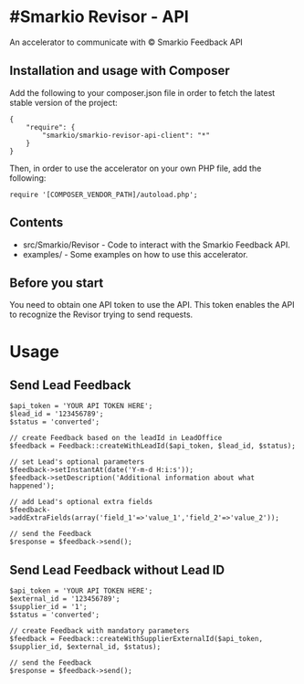 #Smarkio Revisor - API
=========================

An accelerator to communicate with © Smarkio Feedback API

Installation and usage with Composer
----------


Add the following to your composer.json file in order to fetch the latest stable version of the project:

```
{
    "require": {
        "smarkio/smarkio-revisor-api-client": "*"
    }
}
```

Then, in order to use the accelerator on your own PHP file, add the following:

```
require '[COMPOSER_VENDOR_PATH]/autoload.php';
```


Contents
--------

- src/Smarkio/Revisor - Code to interact with the Smarkio Feedback API.
- examples/ - Some examples on how to use this accelerator.

Before you start
----------------

You need to obtain one API token to use the API. This token enables the API to recognize the Revisor trying to send requests.


# Usage

## Send Lead Feedback

```
$api_token = 'YOUR API TOKEN HERE';
$lead_id = '123456789';
$status = 'converted';

// create Feedback based on the leadId in LeadOffice
$feedback = Feedback::createWithLeadId($api_token, $lead_id, $status);

// set Lead's optional parameters
$feedback->setInstantAt(date('Y-m-d H:i:s'));
$feedback->setDescription('Additional information about what happened');

// add Lead's optional extra fields
$feedback->addExtraFields(array('field_1'=>'value_1','field_2'=>'value_2'));

// send the Feedback
$response = $feedback->send();
```

## Send Lead Feedback without Lead ID

```
$api_token = 'YOUR API TOKEN HERE';
$external_id = '123456789';
$supplier_id = '1';
$status = 'converted';

// create Feedback with mandatory parameters
$feedback = Feedback::createWithSupplierExternalId($api_token, $supplier_id, $external_id, $status);

// send the Feedback
$response = $feedback->send();
```
